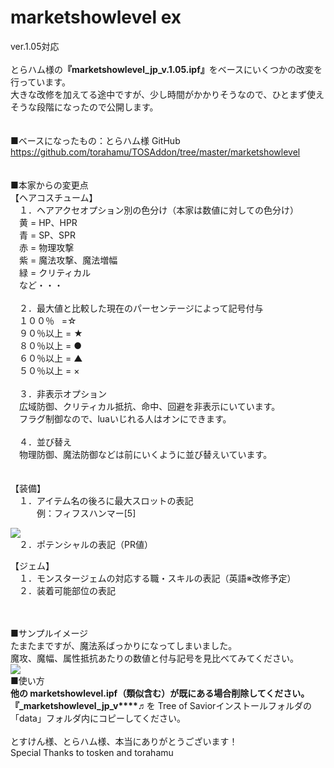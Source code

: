 # marketshowlevel ex

ver.1.05対応<br>
<br>
とらハム様の<b>『marketshowlevel_jp_v.1.05.ipf』</b>をベースにいくつかの改変を行っています。<br>
大きな改修を加えてる途中ですが、少し時間がかかりそうなので、ひとまず使えそうな段階になったので公開します。<br>
<br>
<br>
■ベースになったもの：とらハム様 GitHub<br>
https://github.com/torahamu/TOSAddon/tree/master/marketshowlevel
<br>
<br>
<br>
■本家からの変更点<br>
【ヘアコスチューム】<br>
　１．ヘアアクセオプション別の色分け（本家は数値に対しての色分け）<br>
　黄 = HP、HPR<br>
　青 = SP、SPR<br>
　赤 = 物理攻撃<br>
　紫 = 魔法攻撃、魔法増幅<br>
　緑 = クリティカル<br>
　など・・・<br>
<br>
　２．最大値と比較した現在のパーセンテージによって記号付与<br>
　１００％   =☆<br>
　９０％以上 = ★<br>
　８０％以上 = ●<br>
　６０％以上 = ▲<br>
　５０％以上 = ×<br>
<br>
　３．非表示オプション<br>
　広域防御、クリティカル抵抗、命中、回避を非表示にいています。<br>
　フラグ制御なので、luaいじれる人はオンにできます。<br>
<br>
　４．並び替え<br>
　物理防御、魔法防御などは前にいくように並び替えいています。<br>
<br>
<br>
【装備】<br>
　１．アイテム名の後ろに最大スロットの表記<br>
　　　例：フィフスハンマー[5]<br>
   
<img src="https://github.com/chicori/chicorin/blob/master/test%20v1.0.5/test1.0.5.Socket.jpg"><br>
　２．ポテンシャルの表記（PR値）<br>

【ジェム】<br>
　１．モンスタージェムの対応する職・スキルの表記（英語※改修予定）<br>
　２．装着可能部位の表記<br>
<br>
<br>


■サンプルイメージ<br>
たまたまですが、魔法系ばっかりになってしまいました。<br>
魔攻、魔幅、属性抵抗あたりの数値と付与記号を見比べてみてください。<br>
<img src="https://github.com/chicori/chicorin/blob/master/sample_image.jpg">
<br>
■使い方<br>
<b>他の marketshowlevel.ipf（類似含む）が既にある場合削除してください。</b><br>
<b>『_marketshowlevel_jp_v****♬</b>を Tree of Saviorインストールフォルダの「data」フォルダ内にコピーしてください。<br>
<br>
とすけん様、とらハム様、本当にありがとうございます！<br>
Special Thanks to tosken and torahamu<br>
